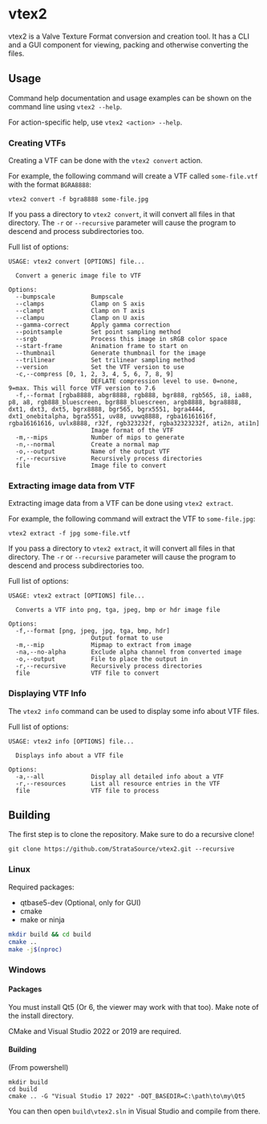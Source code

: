 # vtex2

vtex2 is a Valve Texture Format conversion and creation tool. It has a CLI and a GUI component for viewing, packing and otherwise converting the files.

## Usage

Command help documentation and usage examples can be shown on the command line using `vtex2 --help`.

For action-specific help, use `vtex2 <action> --help`.

### Creating VTFs

Creating a VTF can be done with the `vtex2 convert` action.

For example, the following command will create a VTF called `some-file.vtf` with the format `BGRA8888`:
```
vtex2 convert -f bgra8888 some-file.jpg
```

If you pass a directory to `vtex2 convert`, it will convert all files in that directory. The `-r` or `--recursive` parameter
will cause the program to descend and process subdirectories too.

Full list of options:
```
USAGE: vtex2 convert [OPTIONS] file...

  Convert a generic image file to VTF

Options:
  --bumpscale          Bumpscale
  --clamps             Clamp on S axis
  --clampt             Clamp on T axis
  --clampu             Clamp on U axis
  --gamma-correct      Apply gamma correction
  --pointsample        Set point sampling method
  --srgb               Process this image in sRGB color space
  --start-frame        Animation frame to start on
  --thumbnail          Generate thumbnail for the image
  --trilinear          Set trilinear sampling method
  --version            Set the VTF version to use
  -c,--compress [0, 1, 2, 3, 4, 5, 6, 7, 8, 9]
                       DEFLATE compression level to use. 0=none, 9=max. This will force VTF version to 7.6
  -f,--format [rgba8888, abgr8888, rgb888, bgr888, rgb565, i8, ia88, p8, a8, rgb888_bluescreen, bgr888_bluescreen, argb8888, bgra8888, dxt1, dxt3, dxt5, bgrx8888, bgr565, bgrx5551, bgra4444, dxt1_onebitalpha, bgra5551, uv88, uvwq8888, rgba16161616f, rgba16161616, uvlx8888, r32f, rgb323232f, rgba32323232f, ati2n, ati1n]
                       Image format of the VTF
  -m,--mips            Number of mips to generate
  -n,--normal          Create a normal map
  -o,--output          Name of the output VTF
  -r,--recursive       Recursively process directories
  file                 Image file to convert
```

### Extracting image data from VTF

Extracting image data from a VTF can be done using `vtex2 extract`.

For example, the following command will extract the VTF to `some-file.jpg`:
```
vtex2 extract -f jpg some-file.vtf
```

If you pass a directory to `vtex2 extract`, it will convert all files in that directory. The `-r` or `--recursive` parameter
will cause the program to descend and process subdirectories too.

Full list of options:
```
USAGE: vtex2 extract [OPTIONS] file...

  Converts a VTF into png, tga, jpeg, bmp or hdr image file

Options:
  -f,--format [png, jpeg, jpg, tga, bmp, hdr]
                       Output format to use
  -m,--mip             Mipmap to extract from image
  -na,--no-alpha       Exclude alpha channel from converted image
  -o,--output          File to place the output in
  -r,--recursive       Recursively process directories
  file                 VTF file to convert
```

### Displaying VTF Info

The `vtex2 info` command can be used to display some info about VTF files.

Full list of options:
```
USAGE: vtex2 info [OPTIONS] file...

  Displays info about a VTF file

Options:
  -a,--all             Display all detailed info about a VTF
  -r,--resources       List all resource entries in the VTF
  file                 VTF file to process
```

## Building 

The first step is to clone the repository. Make sure to do a recursive clone!

```
git clone https://github.com/StrataSource/vtex2.git --recursive
```

### Linux

Required packages:
* qtbase5-dev (Optional, only for GUI)
* cmake
* make or ninja

```sh
mkdir build && cd build
cmake ..
make -j$(nproc)
```

### Windows

#### Packages
You must install Qt5 (Or 6, the viewer may work with that too). 
Make note of the install directory.

CMake and Visual Studio 2022 or 2019 are required.

#### Building

(From powershell)
```
mkdir build
cd build
cmake .. -G "Visual Studio 17 2022" -DQT_BASEDIR=C:\path\to\my\Qt5
```

You can then open `build\vtex2.sln` in Visual Studio and compile from there.
